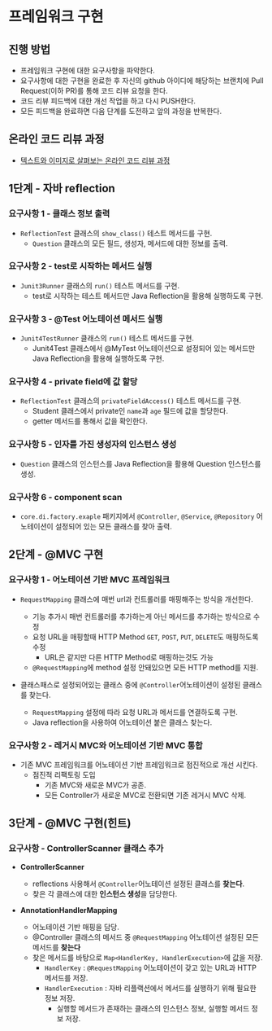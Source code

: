 # 프레임워크 구현
## 진행 방법
* 프레임워크 구현에 대한 요구사항을 파악한다.
* 요구사항에 대한 구현을 완료한 후 자신의 github 아이디에 해당하는 브랜치에 Pull Request(이하 PR)를 통해 코드 리뷰 요청을 한다.
* 코드 리뷰 피드백에 대한 개선 작업을 하고 다시 PUSH한다.
* 모든 피드백을 완료하면 다음 단계를 도전하고 앞의 과정을 반복한다.

## 온라인 코드 리뷰 과정
* [텍스트와 이미지로 살펴보는 온라인 코드 리뷰 과정](https://github.com/next-step/nextstep-docs/tree/master/codereview)

## 1단계 - 자바 reflection

### 요구사항 1 - 클래스 정보 출력

* `ReflectionTest` 클래스의 `show_class()` 테스트 메서드를 구현.
  * `Question` 클래스의 모든 필드, 생성자, 메서드에 대한 정보를 출력.

### 요구사항 2 - test로 시작하는 메서드 실행

* `Junit3Runner` 클래스의 `run()` 테스트 메서드를 구현.
  * test로 시작하는 테스트 메서드만 Java Reflection을 활용해 실행하도록 구현.

### 요구사항 3 - @Test 어노테이션 메서드 실행

* `Junit4TestRunner` 클래스의 `run()` 테스트 메서드를 구현.
  * Junit4Test 클래스에서 @MyTest 어노테이션으로 설정되어 있는 메서드만 Java Reflection을 활용해 실행하도록 구현.

### 요구사항 4 - private field에 값 할당

* `ReflectionTest` 클래스의 `privateFieldAccess()` 테스트 메서드를 구현.
  * Student 클래스에서 private인 `name`과 `age` 필드에 값을 할당한다.
  * getter 메서드를 통해서 값을 확인한다.

### 요구사항 5 - 인자를 가진 생성자의 인스턴스 생성

* `Question` 클래스의 인스턴스를 Java Reflection을 활용해 Question 인스턴스를 생성.

### 요구사항 6 - component scan

* `core.di.factory.exaple` 패키지에서 `@Controller`, `@Service`, `@Repository` 어노테이션이 설정되어 있는 모든 클래스를 찾아 출력.

## 2단계 - @MVC 구현

### 요구사항 1 - 어노테이션 기반 MVC 프레임워크

* `RequestMapping` 클래스에 매번 url과 컨트롤러를 매핑해주는 방식을 개선한다.
  * 기능 추가시 매번 컨트롤러를 추가하는게 아닌 메서드를 추가하는 방식으로 수정
  * 요청 URL을 매핑할때 HTTP Method `GET`, `POST`, `PUT`, `DELETE`도 매핑하도록 수정
    * URL은 같지만 다른 HTTP Method로 매핑하는것도 가능
  * `@RequestMapping`에 method 설정 안돼있으면 모든 HTTP method를 지원.

* 클래스패스로 설정되어있는 클래스 중에 `@Controller`어노테이션이 설정된 클래스를 찾는다.
  * `RequestMapping` 설정에 따라 요청 URL과 메서드를 연결하도록 구현.
  * Java reflection을 사용하여 어노테이션 붙은 클래스 찾는다.

### 요구사항 2 - 레거시 MVC와 어노테이션 기반 MVC 통합

* 기존 MVC 프레임워크를 어노테이션 기반 프레임워크로 점진적으로 개선 시킨다.
  * 점진적 리팩토링 도입
    * 기존 MVC와 새로운 MVC가 공존.
    * 모든 Controller가 새로운 MVC로 전환되면 기존 레거시 MVC 삭제.

## 3단계 - @MVC 구현(힌트)

### 요구사항 - ControllerScanner 클래스 추가

* **ControllerScanner**
  * reflections 사용해서 `@Controller`어노테이션 설정된 클래스를 **찾는다**.
  * 찾은 각 클래스에 대한 **인스턴스 생성**을 담당한다.

* **AnnotationHandlerMapping**
  * 어노테이션 기반 매핑을 담당.
  * @Controller 클래스의 메서드 중 `@RequestMapping` 어노테이션 설정된 모든 메서드를 **찾는다**
  * 찾은 메서드를 바탕으로 `Map<HandlerKey, HandlerExecution>`에 값을 저장.
    * `HandlerKey` : `@RequestMapping` 어노테이션이 갖고 있는 URL과 HTTP 메서드를 저장.
    * `HandlerExecution` : 자바 리플랙션에서 메서드를 실행하기 위해 필요한 정보 저장.
      * 실행할 메서드가 존재하는 클래스의 인스턴스 정보, 실행할 메서드 정보 저장.
